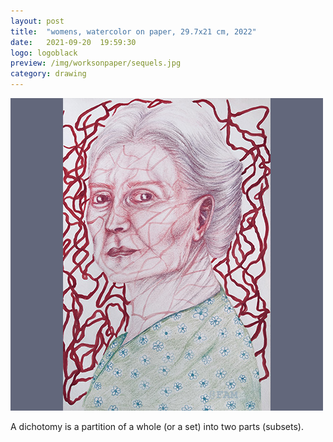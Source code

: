 ```yaml
---
layout: post
title:  "womens, watercolor on paper, 29.7x21 cm, 2022"
date:   2021-09-20  19:59:30
logo: logoblack
preview: /img/worksonpaper/sequels.jpg
category: drawing
---
```


![dichotomy](/img/worksonpaper/sequels.jpg) 

A dichotomy is a partition of a whole (or a set) into two parts (subsets).


